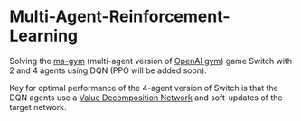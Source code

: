 # Multi-Agent-Reinforcement-Learning
Solving the [ma-gym](https://github.com/koulanurag/ma-gym) (multi-agent version of [OpenAI gym](https://github.com/openai/gym)) game Switch with 2 and 4 agents using DQN (PPO will be added soon).

Key for optimal performance of the 4-agent version of Switch is that the DQN agents use a [Value Decomposition Network](https://arxiv.org/pdf/1706.05296.pdf) and soft-updates of the target network.
